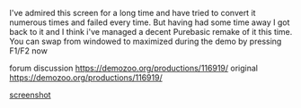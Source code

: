 I've admired this screen for a long time and have tried to convert it numerous times and failed every time. But having had some time away I got back to it and I think i've managed a decent Purebasic remake of it this time.
You can swap from windowed to maximized during the demo by pressing F1/F2 now

forum discussion https://demozoo.org/productions/116919/
original https://demozoo.org/productions/116919/


 [screenshot](src/MJJ_O_Demo/screenshot.jpg)